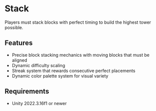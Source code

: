 # Stack

Players must stack blocks with perfect timing to build the highest tower possible.

## Features

- Precise block stacking mechanics with moving blocks that must be aligned
- Dynamic difficulty scaling
- Streak system that rewards consecutive perfect placements
- Dynamic color palette system for visual variety

## Requirements

- Unity 2022.3.16f1 or newer

